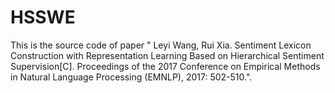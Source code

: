 # HSSWE
This is the source code of paper " Leyi Wang, Rui Xia. Sentiment Lexicon Construction with Representation Learning Based on Hierarchical Sentiment Supervision[C]. Proceedings of the 2017 Conference on Empirical Methods in Natural Language Processing (EMNLP), 2017: 502-510.".
